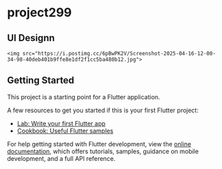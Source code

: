 # project299

 ## UI Designn
    <img src="https://i.postimg.cc/6pBwPK2V/Screenshot-2025-04-16-12-00-34-98-40deb401b9ffe8e1df2f1cc5ba480b12.jpg">

## Getting Started

This project is a starting point for a Flutter application.

A few resources to get you started if this is your first Flutter project:

- [Lab: Write your first Flutter app](https://docs.flutter.dev/get-started/codelab)
- [Cookbook: Useful Flutter samples](https://docs.flutter.dev/cookbook)

For help getting started with Flutter development, view the
[online documentation](https://docs.flutter.dev/), which offers tutorials,
samples, guidance on mobile development, and a full API reference.
